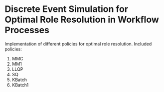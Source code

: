 # Discrete Event Simulation for Optimal Role Resolution in Workflow Processes
Implementation of different policies for optimal role resolution.
Included policies:

1. MMC
2. MM1
3. LLQP
4. SQ
5. KBatch
6. KBatch1
